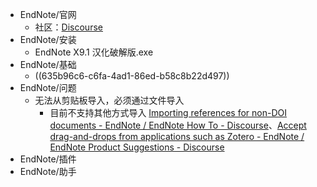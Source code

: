- EndNote/官网
	- 社区：[Discourse](https://community.endnote.com/)
- EndNote/安装
	- EndNote X9.1 汉化破解版.exe
- EndNote/基础
	- ((635b96c6-c6fa-4ad1-86ed-b58c8b22d497))
- EndNote/问题
	- 无法从剪贴板导入，必须通过文件导入
		- 目前不支持其他方式导入 [Importing references for non-DOI documents - EndNote / EndNote How To - Discourse](https://community.endnote.com/t/importing-references-for-non-doi-documents/704098/2)、[Accept drag-and-drops from applications such as Zotero - EndNote / EndNote Product Suggestions - Discourse](https://community.endnote.com/t/accept-drag-and-drops-from-applications-such-as-zotero/332537)
- EndNote/插件
- EndNote/助手